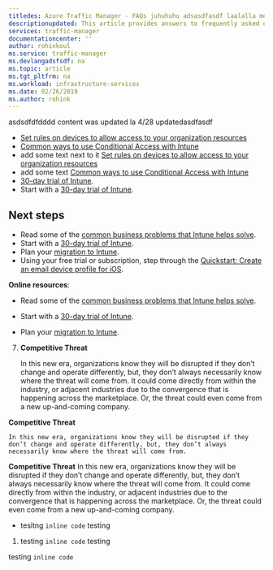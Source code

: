 ```yaml
---
titledes: Azure Traffic Manager - FAQs juhuhuhu adsasdfasdf laalalla metadata updated
descriptionupdated: This article provides answers to frequently asked questions about Traffic Manager
services: traffic-manager
documentationcenter: ''
author: rohinkoul
ms.service: traffic-manager
ms.devlangadsfsdf: na
ms.topic: article
ms.tgt_pltfrm: na
ms.workload: infrastructure-services
ms.date: 02/26/2019
ms.author: rohink
---
```

 asdsdfdfdddd content was updated la 4/28 updatedasdfasdf
- [Set rules on devices to allow access to your organization resources](metadata.md)
- [Common ways to use Conditional Access with Intune](./metadata.md)
- add some text next to it [Set rules on devices to allow access to your organization resources](metadata.md)
- add some text [Common ways to use Conditional Access with Intune](./metadata.md)
- [30-day trial of Intune](metadata.md).
- Start with a [30-day trial of Intune](metadata.md).

## Next steps

- Read some of the [common business problems that Intune helps solve](https://docs.microsoft.com/intune/common-scenarios).
- Start with a [30-day trial of Intune](metadata.md).
- Plan your [migration to Intune](metadata.md).
- Using your free trial or subscription, step through the [Quickstart: Create an email device profile for iOS](metadata.md).

**Online resources**:
- Read some of the [common business problems that Intune helps solve](metadata.md).

- Start with a [30-day trial of Intune](metadata.md).
- Plan your [migration to Intune](metadata.md).

7. **Competitive Threat**

    In this new era, organizations know they will be disrupted if they don’t change and operate differently, but, they don’t always necessarily know where the threat will come from. It could come directly from within the industry, or adjacent industries due to the convergence that is happening across the marketplace. Or, the threat could even come from a new up-and-coming company.
    
**Competitive Threat** 

    In this new era, organizations know they will be disrupted if they don’t change and operate differently, but, they don’t always necessarily know where the threat will come from. 
   
**Competitive Threat** 
    In this new era, organizations know they will be disrupted if they don’t change and operate differently, but, they don’t always necessarily know where the threat will come from. It could come directly from within the industry, or adjacent industries due to the convergence that is happening across the marketplace. Or, the threat could even come from a new up-and-coming company.

* tesitng `inline code` testing
1. testing `inline code` testing

testing `inline code`
